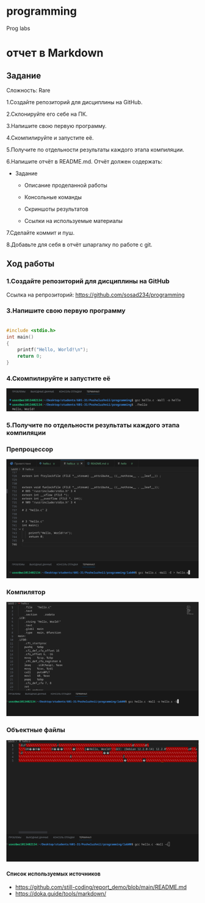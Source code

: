 # programming
Prog labs
# отчет в Markdown 
## Задание 
Сложность:
    Rare

1.Создайте репозиторий для дисциплины на GitHub.

2.Склонируйте его себе на ПК.

3.Напишите свою первую программу.

4.Скомпилируйте и запустите её.

5.Получите по отдельности результаты каждого этапа 
компиляции.

6.Напишите отчёт в README.md. Отчёт должен содержать:

* Задание

    * Описание проделанной работы

    * Консольные команды

    * Скриншоты результатов

    * Ссылки на используемые материалы

7.Сделайте коммит и пуш.

8.Добавьте для себя в отчёт шпаргалку по работе с git.
## Ход работы

### 1.Создайте репозиторий для дисциплины на GitHub
Ссылка на репрозиторий: https://github.com/sosad234/programming

### 3.Напишите свою первую программу
```c

#include <stdio.h>
int main()
{
    printf("Hello, World!\n");
    return 0;
}
```
### 4.Скомпилируйте и запустите её
![Alt text](image.png)
### 5.Получите по отдельности результаты каждого этапа компиляции
### Препроцессор
![Alt text](image-1.png)
### Компилятор
![Alt text](image-2.png)
### Объектные файлы 
![Alt text](image-4.png)
#### Список используемых источников
* https://github.com/still-coding/report_demo/blob/main/README.md 
* https://doka.guide/tools/markdown/
